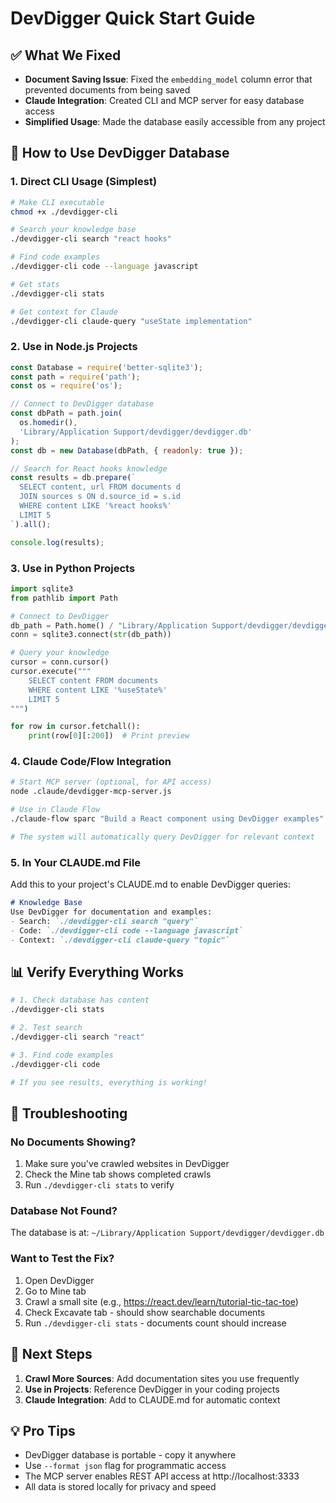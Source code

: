 # DevDigger Quick Start Guide

## ✅ What We Fixed
- **Document Saving Issue**: Fixed the `embedding_model` column error that prevented documents from being saved
- **Claude Integration**: Created CLI and MCP server for easy database access
- **Simplified Usage**: Made the database easily accessible from any project

## 🚀 How to Use DevDigger Database

### 1. Direct CLI Usage (Simplest)

```bash
# Make CLI executable
chmod +x ./devdigger-cli

# Search your knowledge base
./devdigger-cli search "react hooks"

# Find code examples
./devdigger-cli code --language javascript

# Get stats
./devdigger-cli stats

# Get context for Claude
./devdigger-cli claude-query "useState implementation"
```

### 2. Use in Node.js Projects

```javascript
const Database = require('better-sqlite3');
const path = require('path');
const os = require('os');

// Connect to DevDigger database
const dbPath = path.join(
  os.homedir(),
  'Library/Application Support/devdigger/devdigger.db'
);
const db = new Database(dbPath, { readonly: true });

// Search for React hooks knowledge
const results = db.prepare(`
  SELECT content, url FROM documents d
  JOIN sources s ON d.source_id = s.id
  WHERE content LIKE '%react hooks%'
  LIMIT 5
`).all();

console.log(results);
```

### 3. Use in Python Projects

```python
import sqlite3
from pathlib import Path

# Connect to DevDigger
db_path = Path.home() / "Library/Application Support/devdigger/devdigger.db"
conn = sqlite3.connect(str(db_path))

# Query your knowledge
cursor = conn.cursor()
cursor.execute("""
    SELECT content FROM documents 
    WHERE content LIKE '%useState%'
    LIMIT 5
""")

for row in cursor.fetchall():
    print(row[0][:200])  # Print preview
```

### 4. Claude Code/Flow Integration

```bash
# Start MCP server (optional, for API access)
node .claude/devdigger-mcp-server.js

# Use in Claude Flow
./claude-flow sparc "Build a React component using DevDigger examples"

# The system will automatically query DevDigger for relevant context
```

### 5. In Your CLAUDE.md File

Add this to your project's CLAUDE.md to enable DevDigger queries:

```markdown
# Knowledge Base
Use DevDigger for documentation and examples:
- Search: `./devdigger-cli search "query"`
- Code: `./devdigger-cli code --language javascript`
- Context: `./devdigger-cli claude-query "topic"`
```

## 📊 Verify Everything Works

```bash
# 1. Check database has content
./devdigger-cli stats

# 2. Test search
./devdigger-cli search "react"

# 3. Find code examples
./devdigger-cli code

# If you see results, everything is working!
```

## 🔧 Troubleshooting

### No Documents Showing?
1. Make sure you've crawled websites in DevDigger
2. Check the Mine tab shows completed crawls
3. Run `./devdigger-cli stats` to verify

### Database Not Found?
The database is at: `~/Library/Application Support/devdigger/devdigger.db`

### Want to Test the Fix?
1. Open DevDigger
2. Go to Mine tab
3. Crawl a small site (e.g., https://react.dev/learn/tutorial-tic-tac-toe)
4. Check Excavate tab - should show searchable documents
5. Run `./devdigger-cli stats` - documents count should increase

## 🎯 Next Steps

1. **Crawl More Sources**: Add documentation sites you use frequently
2. **Use in Projects**: Reference DevDigger in your coding projects
3. **Claude Integration**: Add to CLAUDE.md for automatic context

## 💡 Pro Tips

- DevDigger database is portable - copy it anywhere
- Use `--format json` flag for programmatic access
- The MCP server enables REST API access at http://localhost:3333
- All data is stored locally for privacy and speed